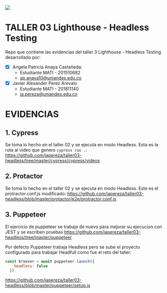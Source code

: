 ![](https://raw.github.com/japereza/miso4208-taller02-e2e/master/src/common/images/logo-uniandes.png)

# TALLER 03 Lighthouse - Headless Testing

Repo que contiene las evidencias del taller 3 Lighthouse - Headless Testing desarrollado por:

- [x] Angela Patricia Anaya Castañeda:
    - Estudiante MATI - 201510682
    - ap.anaya10@uniandes.edu.co
- [x] Javier Alexander Perez Arevalo
    - Estudiante MATI - 201811140
    - ja.pereza@uniandes.edu.co


# EVIDENCIAS

## 1. Cypress

Se toma lo hecho en el taller 02 y se ejecuta en modo Headless. Esta es la ruta al video que genero `cypress run .`:
https://github.com/japereza/taller03-headless/tree/master/cypress/cypress/videos

## 2. Protactor

Se toma lo hecho en el taller 02 y se ejecuta en modo Headless. Este es el protractor.conf.js modificado:
https://github.com/japereza/taller03-headless/blob/master/protactor/e2e/protractor.conf.js

## 3. Puppeteer

El ejercicio de puppeteer se trabaja de nuevo para mejorar su ejecucion con JEST y se escriben pruebas
https://github.com/japereza/taller03-headless/tree/master/puppeteer

Por defecto Puppeteer trabaja Headless pero se sube el proyecto configurado para trabajar Headfull como fue el reto del taller:
```javascript
const browser = await puppeteer.launch({
    headless: false
  })
```
https://github.com/japereza/taller03-headless/blob/master/puppeteer/setup.js
